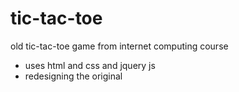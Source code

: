 # tic-tac-toe
old tic-tac-toe game from internet computing course
  - uses html and css and jquery js
  - redesigning the original
